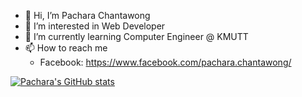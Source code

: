 - 👋 Hi, I’m Pachara Chantawong
- 👀 I’m interested in Web Developer
- 🌱 I’m currently learning Computer Engineer @ KMUTT
- 📫 How to reach me 
  - Facebook: https://www.facebook.com/pachara.chantawong/

<!---
yukikwi/yukikwi is a ✨ special ✨ repository because its `README.md` (this file) appears on your GitHub profile.
You can click the Preview link to take a look at your changes.
--->
[![Pachara's GitHub stats](https://github-readme-stats-yukikwi.vercel.app/api?username=yukikwi)](https://github.com/yukikwi/yukikwi)
